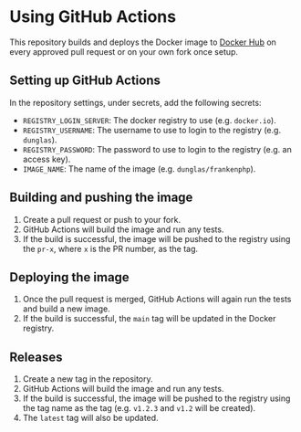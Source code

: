 # Using GitHub Actions

This repository builds and deploys the Docker image to [Docker Hub](https://hub.docker.com/r/dunglas/frankenphp) on
every approved pull request or on your own fork once setup.

## Setting up GitHub Actions

In the repository settings, under secrets, add the following secrets:

- `REGISTRY_LOGIN_SERVER`: The docker registry to use (e.g. `docker.io`).
- `REGISTRY_USERNAME`: The username to use to login to the registry (e.g. `dunglas`).
- `REGISTRY_PASSWORD`: The password to use to login to the registry (e.g. an access key).
- `IMAGE_NAME`: The name of the image (e.g. `dunglas/frankenphp`).

## Building and pushing the image

1. Create a pull request or push to your fork.
2. GitHub Actions will build the image and run any tests.
3. If the build is successful, the image will be pushed to the registry using the `pr-x`, where `x` is the PR number, as the tag.

## Deploying the image

1. Once the pull request is merged, GitHub Actions will again run the tests and build a new image.
2. If the build is successful, the `main` tag will be updated in the Docker registry.

## Releases

1. Create a new tag in the repository.
2. GitHub Actions will build the image and run any tests.
3. If the build is successful, the image will be pushed to the registry using the tag name as the tag (e.g. `v1.2.3` and `v1.2` will be created).
4. The `latest` tag will also be updated.
